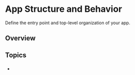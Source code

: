 # App Structure and Behavior

Define the entry point and top-level organization of your app.

## Overview



## Topics

### 

- 
